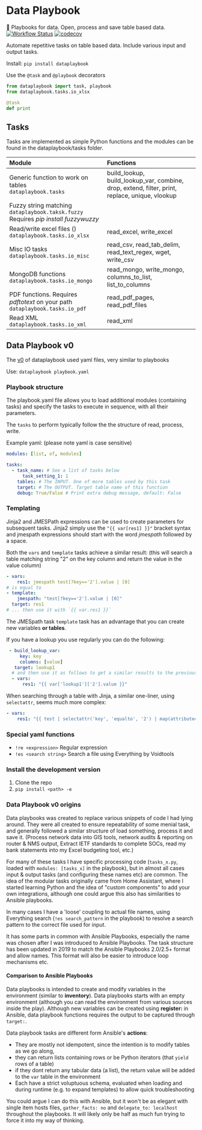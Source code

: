 # Data Playbook

:book: Playbooks for data. Open, process and save table based data.
[![Workflow Status](https://github.com/kellerza/data-playbook/actions/workflows/main.yml/badge.svg?branch=master)](https://github.com/kellerza/data-playbook/actions)
[![codecov](https://codecov.io/gh/kellerza/data-playbook/branch/master/graph/badge.svg)](https://codecov.io/gh/kellerza/data-playbook)

Automate repetitive tasks on table based data. Include various input and output tasks.

Install: `pip install dataplaybook`

Use the `@task` and `@playbook` decorators

```python
from dataplaybook import task, playbook
from dataplaybook.tasks.io_xlsx

@task
def print
```

## Tasks

Tasks are implemented as simple Python functions and the modules can be found in the dataplaybook/tasks folder.

| Module                                                                                     | Functions                                                                                      |
| :----------------------------------------------------------------------------------------- | :--------------------------------------------------------------------------------------------- |
| Generic function to work on tables<br>`dataplaybook.tasks`                                 | build_lookup, build_lookup_var, combine, drop, extend, filter, print, replace, unique, vlookup |
| Fuzzy string matching <br>`dataplaybook.taksk.fuzzy`<br> Requires _pip install fuzzywuzzy_ |                                                                                                |
| Read/write excel files ()<br>`dataplaybook.tasks.io_xlsx`                                  | read_excel, write_excel                                                                        |
| Misc IO tasks<br>`dataplaybook.tasks.io_misc`                                              | read_csv, read_tab_delim, read_text_regex, wget, write_csv                                     |
| MongoDB functions<br>`dataplaybook.tasks.io_mongo`                                         | read_mongo, write_mongo, columns_to_list, list_to_columns                                      |
| PDF functions. Requires _pdftotext_ on your path<br>`dataplaybook.tasks.io_pdf`            | read_pdf_pages, read_pdf_files                                                                 |
| Read XML<br>`dataplaybook.tasks.io_xml`                                                    | read_xml                                                                                       |

## Data Playbook v0

The [v0](https://github.com/kellerza/data-playbook/tree/v0) of dataplaybook used yaml files, very similar to playbooks

Use: `dataplaybook playbook.yaml`

### Playbook structure

The playbook.yaml file allows you to load additional modules (containing tasks) and specify the tasks to execute in sequence, with all their parameters.

The `tasks` to perform typically follow the the structure of read, process, write.

Example yaml: (please note yaml is case sensitive)

```yaml
modules: [list, of, modules]

tasks:
  - task_name: # See a list of tasks below
      task_setting_1: 1
    tables: # The INPUT. One of more tables used by this task
    target: # The OUTPUT. Target table name of this function
    debug: True/False # Print extra debug message, default: False
```

### Templating

Jinja2 and JMESPath expressions can be used to create parameters for subsequent tasks. Jinja2 simply use the `"{{ var[res1] }}"` bracket syntax and jmespath expressions should start with the word _jmespath_ followed by a space.

Both the `vars` and `template` tasks achieve a similar result: (this will search a table matching string "2" on the key column and return the value in the value column)

```yaml
- vars:
    res1: jmespath test[?key=='2'].value | [0]
# is equal to
- template:
    jmespath: "test[?key=='2'].value | [0]"
  target: res1
# ... then use it with `{{ var.res1 }}`
```

The JMESpath task `template` task has an advantage that you can create new variables **or tables**.

If you have a lookup you use regularly you can do the following:

```yaml
 - build_lookup_var:
     key: key
     columns: [value]
   target: lookup1
  # and then use it as follows to get a similar results to the previous example
  - vars:
      res1: "{{ var['lookup1']['2'].value }}"
```

When searching through a table with Jinja, a similar one-liner, using `selectattr`, seems much more complex:

```yaml
- vars:
    res1: "{{ test | selectattr('key', 'equalto', '2') | map(attribute='value') | first }}"
```

### Special yaml functions

- `!re <expression>` Regular expression
- `!es <search string>` Search a file using Everything by Voidtools

### Install the development version

1. Clone the repo
2. `pip install <path> -e`

### Data Playbook v0 origins

Data playbooks was created to replace various snippets of code I had lying around. They were all created to ensure repeatability of some menial task, and generally followed a similar structure of load something, process it and save it. (Process network data into GIS tools, network audits & reporting on router & NMS output, Extract IETF standards to complete SOCs, read my bank statements into my Excel budgeting tool, etc.)

For many of these tasks I have specific processing code (`tasks_x.py`, loaded with `modules: [tasks_x]` in the playbook), but in almost all cases input & output tasks (and configuring these names etc) are common. The idea of the modular tasks originally came from Home Assistant, where I started learning Python and the idea of "custom components" to add your own integrations, although one could argue this also has similarities to Ansible playbooks.

In many cases I have a 'loose' coupling to actual file names, using Everything search (`!es search_pattern` in the playbook) to resolve a search pattern to the correct file used for input.

It has some parts in common with Ansible Playbooks, especially the name was chosen after I was introduced to Ansible Playbooks. The task structure has been updated in 2019 to match the Ansible Playbooks 2.0/2.5+ format and allow names. This format will also be easier to introduce loop mechanisms etc.

#### Comparison to Ansible Playbooks

Data playbooks is intended to create and modify variables in the environment (similar to **inventory**). Data playbooks starts with an empty environment (although you can read the environment from various sources inside the play).
Although new variables can be created using **register:** in Ansible, data playbook functions requires the output to be captured through `target:`.

Data playbook tasks are different form Ansible's **actions**:

- They are mostly not idempotent, since the intention is to modify tables as we go along,
- they can return lists containing rows or be Python iterators (that `yield` rows of a table)
- if they dont return any tabular data (a list), the return value will be added to the `var` table in the environment
- Each have a strict voluptuous schema, evaluated when loading and during runtime (e.g. to expand templates) to allow quick troubleshooting

You could argue I can do this with Ansible, but it won't be as elegant with single item hosts files, `gather_facts: no` and `delegate_to: localhost` throughout the playbooks. It will likely only be half as much fun trying to force it into my way of thinking.
